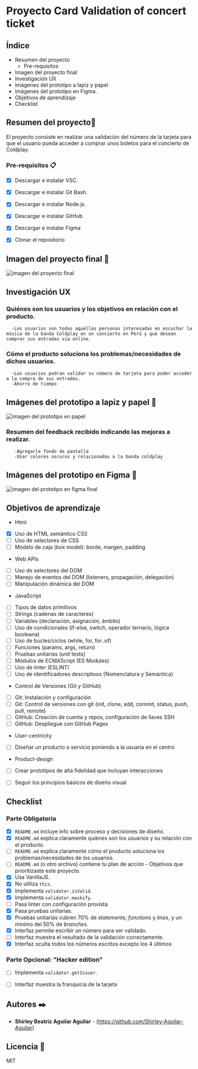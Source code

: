 # Proyecto Card Validation of concert ticket

## Índice
- Resumen del proyecto
     - Pre-requisitos
- Imagen del proyecto final
- Investigación UX
- Imágenes del prototipo a lapiz y papel
- Imágenes del prototipo en Figma.
- Objetivos de aprendizaje
- Checklist


## Resumen del proyecto🚀
   El proyecto consiste en realizar una validación del número de la tarjeta para que el usuario pueda acceder a comprar unos boletos para el concierto de Coldplay.
   

### Pre-requisitos 📋

 - [x] Descargar e instalar VSC.
 - [x] Descargar e instalar Git Bash.
 - [x] Descargar e instalar Node.js.
 - [x] Descargar e instalar GitHub
 - [x] Descargar e instalar Figma
 - [x] Clonar el repositorio




 ## Imagen del proyecto final 🔧
 
 
 ![imagen del proyecto final](image.jpg)
 
 
 

## Investigación UX
  ### Quiénes son los usuarios y los objetivos en relación con el producto.
      -Los usuarios son todas aquellas personas interesadas en escuchar la música de la banda Coldplay en un concierto en Perú y que desean comprar sus entradas via online.
  
  
  ### Cómo el producto soluciona los problemas/necesidades de dichos usuarios.
      -Los usuarios podran validar su número de tarjeta para poder acceder a la compra de sus entradas.
      -Ahorro de tiempo
  
  
 ## Imágenes del prototipo a lapiz y papel 🔧
 
 
 ![imagen del prototipo en papel](image.jpg)
 
 
 
 
  ### Resumen del feedback recibido indicando las mejoras a realizar.
       -Agregarle fondo de pantalla
       -Usar colores oscuros y relacionadas a la banda coldplay
  
  
  
## Imágenes del prototipo en Figma 🔧
 
 
 ![imagen del prototipo en figma final](image.jpg)
 
 
 


## Objetivos de aprendizaje
 
 - Html
 - [x] Uso de HTML semántico
  CSS
 - [ ] Uso de selectores de CSS
 - [ ] Modelo de caja (box model): borde, margen, padding
 - Web APIs
 - [ ] Uso de selectores del DOM
 - [ ] Manejo de eventos del DOM (listeners, propagación, delegación)
 - [ ] Manipulación dinámica del DOM
 - JavaScript
 - [ ] Tipos de datos primitivos
 - [ ] Strings (cadenas de caracteres)
 - [ ] Variables (declaración, asignación, ámbito)
 - [ ] Uso de condicionales (if-else, switch, operador ternario, lógica booleana)
 - [ ] Uso de bucles/ciclos (while, for, for..of)
 - [ ] Funciones (params, args, return)
 - [ ] Pruebas unitarias (unit tests)
 - [ ] Módulos de ECMAScript (ES Modules)
 - [ ] Uso de linter (ESLINT)
 - [ ] Uso de identificadores descriptivos (Nomenclatura y Semántica)
 - Control de Versiones (Git y GitHub)
 - [ ] Git: Instalación y configuración
 - [ ] Git: Control de versiones con git (init, clone, add, commit, status, push, pull, remote)
 - [ ] GitHub: Creación de cuenta y repos, configuración de llaves SSH
 - [ ] GitHub: Despliegue con GitHub Pages
 - User-centricity
 - [ ] Diseñar un producto o servicio poniendo a la usuaria en el centro
 - Product-design
 - [ ] Crear prototipos de alta fidelidad que incluyan interacciones
 - [ ] Seguir los principios básicos de diseño visual




## Checklist

 ### Parte Obligatoria

* [x] `README.md` incluye info sobre proceso y decisiones de diseño.
* [x] `README.md` explica claramente quiénes son los usuarios y su relación con el producto.
* [ ] `README.md` explica claramente cómo el producto soluciona los problemas/necesidades de los usuarios.
* [ ] `README.md` (o otro archivo) contiene tu plan de acción - Objetivos que prioritizaste este proyecto.
* [x] Usa VanillaJS.
* [x] No utiliza `this`.
* [x] Implementa `validator.isValid`.
* [x] Implementa `validator.maskify`.
* [ ] Pasa linter con configuración provista.
* [x] Pasa pruebas unitarias.
* [x] Pruebas unitarias cubren 70% de _statements_, _functions_ y _lines_, y un  mínimo del 50% de _branches_.
* [x] Interfaz permite escribir un número para ser validado.
* [ ] Interfaz muestra el resultado de la validación correctamente.
* [x] Interfaz oculta todos los números escritos excepto los 4 últimos

### Parte Opcional: "Hacker edition"

* [ ] Implementa `validator.getIssuer`.
* [ ] Interfaz muestra la franquicia de la tarjeta




## Autores ✒️


* **Shirley Beatriz Aguilar Aguilar**  - (https://github.com/Shirley-Aguilar-Aguilar)


## Licencia 📄
MIT

